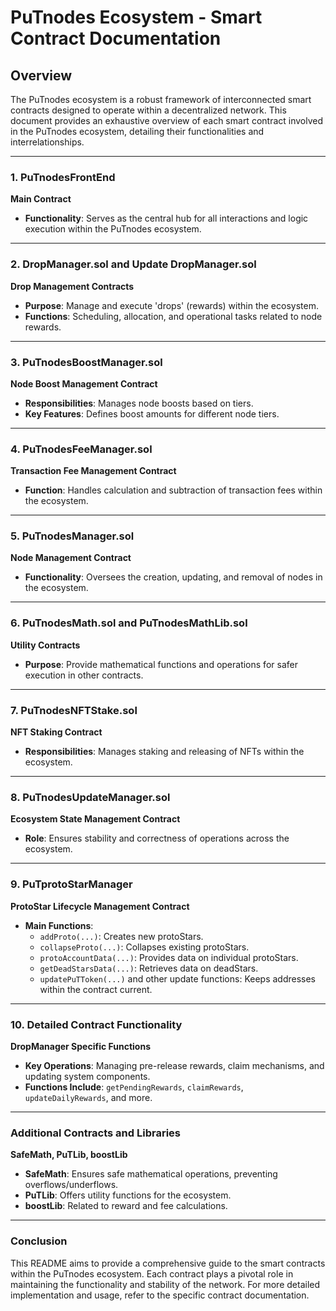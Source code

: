 # PuTnodes Ecosystem - Smart Contract Documentation

## Overview
The PuTnodes ecosystem is a robust framework of interconnected smart contracts designed to operate within a decentralized network. This document provides an exhaustive overview of each smart contract involved in the PuTnodes ecosystem, detailing their functionalities and interrelationships.

---

### 1. PuTnodesFrontEnd
**Main Contract**
- **Functionality**: Serves as the central hub for all interactions and logic execution within the PuTnodes ecosystem.

---

### 2. DropManager.sol and Update DropManager.sol
**Drop Management Contracts**
- **Purpose**: Manage and execute 'drops' (rewards) within the ecosystem.
- **Functions**: Scheduling, allocation, and operational tasks related to node rewards.

---

### 3. PuTnodesBoostManager.sol
**Node Boost Management Contract**
- **Responsibilities**: Manages node boosts based on tiers.
- **Key Features**: Defines boost amounts for different node tiers.

---

### 4. PuTnodesFeeManager.sol
**Transaction Fee Management Contract**
- **Function**: Handles calculation and subtraction of transaction fees within the ecosystem.

---

### 5. PuTnodesManager.sol
**Node Management Contract**
- **Functionality**: Oversees the creation, updating, and removal of nodes in the ecosystem.

---

### 6. PuTnodesMath.sol and PuTnodesMathLib.sol
**Utility Contracts**
- **Purpose**: Provide mathematical functions and operations for safer execution in other contracts.

---

### 7. PuTnodesNFTStake.sol
**NFT Staking Contract**
- **Responsibilities**: Manages staking and releasing of NFTs within the ecosystem.

---

### 8. PuTnodesUpdateManager.sol
**Ecosystem State Management Contract**
- **Role**: Ensures stability and correctness of operations across the ecosystem.

---

### 9. PuTprotoStarManager
**ProtoStar Lifecycle Management Contract**
- **Main Functions**:
  - `addProto(...)`: Creates new protoStars.
  - `collapseProto(...)`: Collapses existing protoStars.
  - `protoAccountData(...)`: Provides data on individual protoStars.
  - `getDeadStarsData(...)`: Retrieves data on deadStars.
  - `updatePuTToken(...)` and other update functions: Keeps addresses within the contract current.

---

### 10. Detailed Contract Functionality
**DropManager Specific Functions**
- **Key Operations**: Managing pre-release rewards, claim mechanisms, and updating system components.
- **Functions Include**: `getPendingRewards`, `claimRewards`, `updateDailyRewards`, and more.

---

### Additional Contracts and Libraries
**SafeMath, PuTLib, boostLib**
- **SafeMath**: Ensures safe mathematical operations, preventing overflows/underflows.
- **PuTLib**: Offers utility functions for the ecosystem.
- **boostLib**: Related to reward and fee calculations.

---

### Conclusion
This README aims to provide a comprehensive guide to the smart contracts within the PuTnodes ecosystem. Each contract plays a pivotal role in maintaining the functionality and stability of the network. For more detailed implementation and usage, refer to the specific contract documentation.
